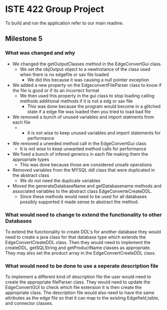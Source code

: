 # ISTE 422 Group Project


To build and run the application refer to our main readme.

## Milestone 5


### What was changed and why

* We changed the getOutputClasses method in the EdgeConvertGui class. 
    * We set the objOutput object to a newInstance of the class used when there is no edgefile or sav file loaded
        * We did this because it was causing a null pointer exception
* We added a new property on the EdgeconvertFileParser class to know if the file is good or if its an incorrect format
    * We then used this property in the gui class to stop loading calling methods additional methods if it is not a edg or sav file
        * This was done because the program would become in a glitched state if a edge file was loaded then you tried to load bad file
* We removed a bunch of unused variables and import statments from each file
    * * It is not wise to keep unused variables and import statements for performance
* We removed a uneeded method call in the EdgeConvertGui class
    * It is not wise to keep unwanted method calls for performance
* We fixed a bunch of infered generics in each file making them the appropriate types
    * This was done because those are considered unsafe operations
* Removed variables from the MYSQL ddl class that were duplicated in the abstract class
    * We do not need the duplicate variables
* Moved the generateDatabaseName and getDatabasename methods and associated variables to the abstract class EdgeConverteCreateDDL.
    * Since these methods would need to be used for all databases possibly supported it made sense to abstract the method.


### What would need to change to extend the functionality to other Databases 
To extend the functionality to create DDL's for another database they would need to create a java class for that database type which extends the EdgeConvertCreateDDL class.
Then they would need to implement the createDDL, getSQLString and getProductName classes as appropriate. They may also set the product array in the EdgeConvertCreateDDL class.


### What would need to be done to use a seperate description file
To implement a different kind of description file the user would need to create the appropriate fileParser class. They would need to update the EdgeConvertGUI to check which file extension it is then create the appropriate class.
The description file would also need to have the same attributes as the edge file so that it can map to the existing Edgefield,table, and connector classes.